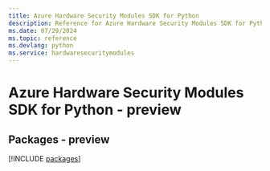 ```yaml
---
title: Azure Hardware Security Modules SDK for Python
description: Reference for Azure Hardware Security Modules SDK for Python
ms.date: 07/29/2024
ms.topic: reference
ms.devlang: python
ms.service: hardwaresecuritymodules
---
```

# Azure Hardware Security Modules SDK for Python - preview
## Packages - preview
[!INCLUDE [packages](hardware-security-modules-index.md)]